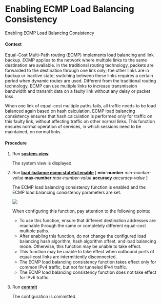 Enabling ECMP Load Balancing Consistency
========================================

Enabling ECMP Load Balancing Consistency

#### Context

Equal-Cost Multi-Path routing (ECMP) implements load balancing and link backup. ECMP applies to the network where multiple links to the same destination are available. In the traditional routing technology, packets are forwarded to the destination through one link only; the other links are in backup or inactive state; switching between these links requires a certain period when dynamic routes are used. Different from the traditional routing technology, ECMP can use multiple links to increase transmission bandwidth and transmit data on a faulty link without any delay or packet loss.

When one link of equal-cost multiple paths fails, all traffic needs to be load balanced again based on hash calculation. ECMP load balancing consistency ensures that hash calculation is performed only for traffic on this faulty link, without affecting traffic on other normal links. This function ensures normal operation of services, in which sessions need to be maintained, on normal links.


#### Procedure

1. Run [**system-view**](cmdqueryname=system-view)
   
   
   
   The system view is displayed.
2. Run [**load-balance ecmp stateful enable**](cmdqueryname=load-balance+ecmp+stateful+enable) [ **min-number** *min-number-value* **max-number** *max-number-value* **accuracy** *accuracy-value* ]
   
   
   
   The ECMP load balancing consistency function is enabled and the ECMP load balancing consistency parameters are set.
   
   ![](../../../../public_sys-resources/note_3.0-en-us.png) 
   
   When configuring this function, pay attention to the following points:
   
   * To use this function, ensure that different destination addresses are reachable through the same or completely different equal-cost multiple paths.
   * After enabling this function, do not change the configured load balancing hash algorithm, hash algorithm offset, and load balancing mode. Otherwise, this function may be unable to take effect.
   * This function may be unable to take effect when outbound ports of equal-cost links are intermittently disconnected.
   * The ECMP load balancing consistency function takes effect only for common IPv4 traffic, but not for tunneled IPv4 traffic.
   * The ECMP load balancing consistency function does not take effect for IPv6 traffic.
3. Run [**commit**](cmdqueryname=commit)
   
   
   
   The configuration is committed.
